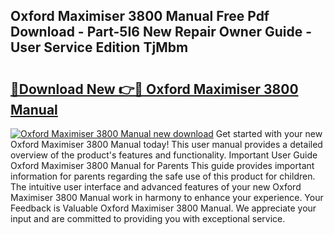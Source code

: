 ## Oxford Maximiser 3800 Manual Free Pdf Download - Part-5I6 New Repair Owner Guide - User Service Edition TjMbm

# <h2><a href="http://cf13204.oget.top/?id=Oxford+Maximiser+3800+Manual">🔗Download New 👉🔴 Oxford Maximiser 3800 Manual</a></h2>

[![Oxford Maximiser 3800 Manual new download](https://i.imgur.com/5g1atiW.png)](http://cf13204.oget.top/?id=Oxford+Maximiser+3800+Manual)
Get started with your new Oxford Maximiser 3800 Manual today! This user manual provides a detailed overview of the product's features and functionality. Important User Guide Oxford Maximiser 3800 Manual for Parents This guide provides important information for parents regarding the safe use of this product for children. The intuitive user interface and advanced features of your new Oxford Maximiser 3800 Manual work in harmony to enhance your experience. Your Feedback is Valuable Oxford Maximiser 3800 Manual. We appreciate your input and are committed to providing you with exceptional service.
